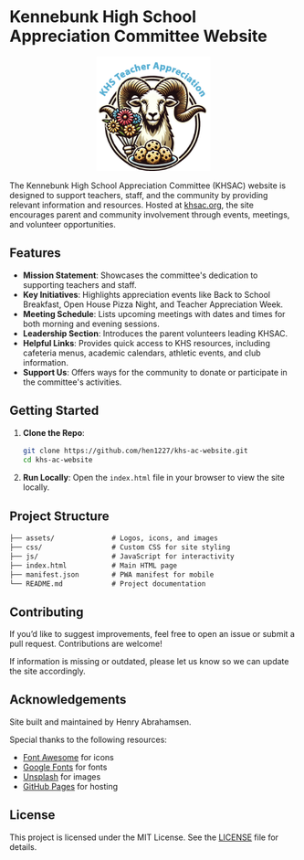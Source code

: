 # Kennebunk High School Appreciation Committee Website

<div style="text-align: center;">
    <img src="assets/logo-large.png" alt="KHSAC Logo" style="width:200px; height:auto;">
</div>

The Kennebunk High School Appreciation Committee (KHSAC) website is designed to support teachers, staff, and the community by providing relevant information and resources.
Hosted at [khsac.org](https://hen1227.github.io/khs-ac-website/), the site encourages parent and community involvement through events, meetings, and volunteer opportunities.

## Features

- **Mission Statement**: Showcases the committee's dedication to supporting teachers and staff.
- **Key Initiatives**: Highlights appreciation events like Back to School Breakfast, Open House Pizza Night, and Teacher Appreciation Week.
- **Meeting Schedule**: Lists upcoming meetings with dates and times for both morning and evening sessions.
- **Leadership Section**: Introduces the parent volunteers leading KHSAC.
- **Helpful Links**: Provides quick access to KHS resources, including cafeteria menus, academic calendars, athletic events, and club information.
- **Support Us**: Offers ways for the community to donate or participate in the committee's activities.

## Getting Started

1. **Clone the Repo**:
    ```bash
    git clone https://github.com/hen1227/khs-ac-website.git
    cd khs-ac-website
    ```
2. **Run Locally**: Open the `index.html` file in your browser to view the site locally.

## Project Structure

```plaintext
├── assets/              # Logos, icons, and images
├── css/                 # Custom CSS for site styling
├── js/                  # JavaScript for interactivity
├── index.html           # Main HTML page
├── manifest.json        # PWA manifest for mobile
└── README.md            # Project documentation
```

## Contributing

If you’d like to suggest improvements, feel free to open an issue or submit a pull request. Contributions are welcome!

If information is missing or outdated, please let us know so we can update the site accordingly.

## Acknowledgements

Site built and maintained by Henry Abrahamsen.

Special thanks to the following resources:
- [Font Awesome](https://fontawesome.com/) for icons
- [Google Fonts](https://fonts.google.com/) for fonts
- [Unsplash](https://unsplash.com/) for images
- [GitHub Pages](https://pages.github.com/) for hosting

## License

This project is licensed under the MIT License. See the [LICENSE](LICENSE) file for details.
